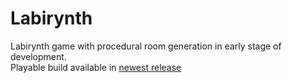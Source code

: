 # Labirynth
Labirynth game with procedural room generation in early stage of development.  
Playable build available in [newest release](https://github.com/zukerr/labirynth/releases/tag/v0.1-pre-alpha)  
